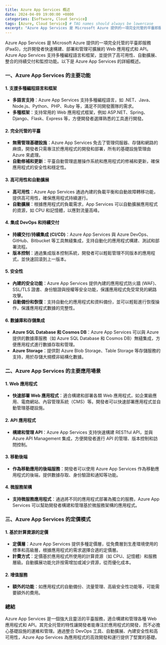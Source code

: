 ```yaml
---
title: Azure App Services 概述
date: 2024-04-09 19:00:00 +0800
categories: [Software, Cloud Service]
tags: [Azure, Cloud Service] # TAG names should always be lowercase
excerpt: "Azure App Services 是 Microsoft Azure 提供的一項完全托管的平臺即服務 (PaaS)，允許開發者快速構建、部署和管理可擴展的 Web 應用程式和 API。"
---
```


Azure App Services 是 Microsoft Azure 提供的一項完全托管的平臺即服務 (PaaS)，允許開發者快速構建、部署和管理可擴展的 Web 應用程式和 API。Azure App Services 支持多種編程語言和框架，並提供了高可用性、自動擴展、整合的持續交付和監控功能。以下是 Azure App Services 的詳細概述。

### **一、Azure App Services 的主要功能**

#### **1. 支援多種編程語言和框架**
   - **多語言支持**：Azure App Services 支持多種編程語言，如 .NET、Java、Node.js、Python、PHP、Ruby 等，滿足不同開發團隊的需求。
   - **多種框架**：支持常用的 Web 應用程式框架，例如 ASP.NET、Spring、Django、Flask、Express 等，方便開發者選擇熟悉的工具進行開發。

#### **2. 完全托管的平臺**
   - **無需管理基礎設施**：Azure App Services 免去了管理伺服器、存儲和網路的麻煩，開發者只需專注於應用程式的開發和部署，所有的基礎設施管理由 Azure 來處理。
   - **自動修補和更新**：平臺自動管理底層操作系統和應用程式的修補和更新，確保應用程式的安全性和穩定性。

#### **3. 高可用性和自動擴展**
   - **高可用性**：Azure App Services 通過內建的負載平衡和自動故障轉移功能，提供高可用性，確保應用程式持續運行。
   - **自動擴展**：根據應用程式的負載需求，App Services 可以自動擴展應用程式的資源，如 CPU 和記憶體，以應對流量高峰。

#### **4. 集成 DevOps 和持續交付**
   - **持續交付/持續集成 (CI/CD)**：Azure App Services 與 Azure DevOps、GitHub、Bitbucket 等工具無縫集成，支持自動化的應用程式構建、測試和部署流程。
   - **版本控制**：通過集成版本控制系統，開發者可以輕鬆管理不同版本的應用程式，並快速回滾到上一版本。

#### **5. 安全性**
   - **內建的安全功能**：Azure App Services 提供內建的應用程式防火牆 (WAF)、SSL/TLS 證書、身份驗證與授權等安全功能，保護應用程式免受常見的網路攻擊。
   - **自動備份和恢復**：支持自動化的應用程式和資料備份，並可以輕鬆進行恢復操作，保護應用程式數據的完整性。

#### **6. 數據庫和存儲集成**
   - **Azure SQL Database 和 Cosmos DB**：Azure App Services 可以與 Azure 提供的數據庫服務（如 Azure SQL Database 和 Cosmos DB）無縫集成，方便應用程式進行數據存取和管理。
   - **Azure Storage**：提供對 Azure Blob Storage、Table Storage 等存儲服務的支持，用於存儲大規模非結構化數據。

### **二、Azure App Services 的主要應用場景**

#### **1. Web 應用程式**
   - **快速部署 Web 應用程式**：適合構建和部署各類 Web 應用程式，如企業級應用、電商網站、內容管理系統（CMS）等。開發者可以快速部署應用程式並自動管理基礎設施。

#### **2. API 應用程式**
   - **構建和管理 API**：Azure App Services 支持快速構建 RESTful API，並與 Azure API Management 集成，方便開發者進行 API 的管理、版本控制和訪問控制。

#### **3. 移動後端**
   - **作為移動應用的後端服務**：開發者可以使用 Azure App Services 作為移動應用程式的後端，提供數據存取、身份驗證和通知等功能。 

#### **4. 微服務架構**
   - **支持微服務應用程式**：通過將不同的應用程式部署為獨立的服務，Azure App Services 可以幫助開發者構建和管理基於微服務架構的應用程式。

### **三、Azure App Services 的定價模式**

#### **1. 基於計算資源的定價**
   - **定價層**：Azure App Services 提供多種定價層，從免費層到生產環境使用的標準和高級層，根據應用程式的需求選擇合適的定價層。
   - **計費方式**：定價基於應用程式所使用的計算資源（如 CPU、記憶體）和服務層級。自動擴展功能允許按需增加或減少資源，從而優化成本。

#### **2. 增值服務**
   - **額外的功能**：如應用程式的自動備份、流量管理、高級安全性功能等，可能需要額外的費用。

### **總結**

Azure App Services 是一個強大且靈活的平臺服務，適合構建和管理各種 Web 應用程式和 API。其完全托管的特性讓開發者能專注於應用程式的開發，而不必擔心基礎設施的運維和管理。通過整合 DevOps 工具、自動擴展、內建安全性和高可用性，Azure App Services 為應用程式的高效開發和運行提供了堅實的基礎。
